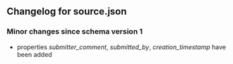 ## Changelog for source.json

### Minor changes since schema version 1

* properties *submitter_comment*, *submitted_by*, *creation_timestamp* have been added
